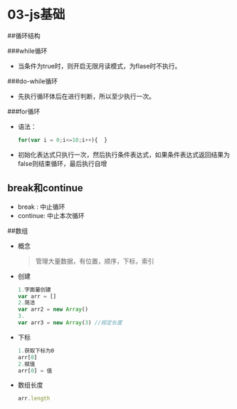 # 03-js基础



##循环结构

###while循环

+ 当条件为true时，则开启无限月读模式，为flase时不执行。

###do-while循环

+ 先执行循环体后在进行判断，所以至少执行一次。

###for循环

+ 语法：

  ```javascript
  for(var i = 0;i<=10;i++){  }
  ```

+ 初始化表达式只执行一次，然后执行条件表达式，如果条件表达式返回结果为false则结束循环，最后执行自增

## break和continue

+ break : 中止循环
+ continue: 中止本次循环





##数组

+ 概念

  > 管理大量数据，有位置，顺序，下标，索引

+ 创建

  ```js
  1.字面量创建
  var arr = []
  2.简洁
  var arr2 = new Array()
  3.
  var arr3 = new Array(3) //规定长度
  ```

+ 下标

  ```js
  1.获取下标为0
  arr[0]
  2.赋值
  arr[0] = 值
  ```

+ 数组长度

  ```js
  arr.length
  ```

  